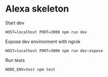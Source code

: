 # Alexa skeleton

Start dev
```
HOST=localhost PORT=3000 npm run dev
```

Expose dev environment with ngrok
```
HOST=localhost PORT=3000 npm run dev:expose
```

Run tests
```
NODE_ENV=test npm test
```
